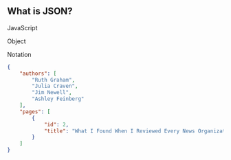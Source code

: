 ##  What is JSON?

JavaScript

Object

Notation

```json
{
    "authors": [
        "Ruth Graham",
        "Julia Craven",
        "Jim Newell",
        "Ashley Feinberg"
    ],
    "pages": [
        {
            "id": 2,
            "title": "What I Found When I Reviewed Every News Organization’s Hand-Washing How-To"
        }
    ]
}
```
